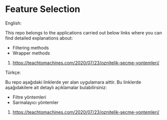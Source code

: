 # Feature Selection

English:

This repo belongs to the applications carried out below links where you can find detailed explanations about:

* Filtering methods
* Wrapper methods

1. https://teachtomachines.com/2020/07/23/oznitelik-secme-yontemleri/

Türkçe:

Bu repo aşağıdaki linklerde yer alan uygulamara aittir. Bu linklerde aşağıdakilere ait detaylı açıklamalar bulabilirsiniz:

* Filtre yöntemleri
* Sarmalayıcı yöntemler

1. https://teachtomachines.com/2020/07/23/oznitelik-secme-yontemleri/
